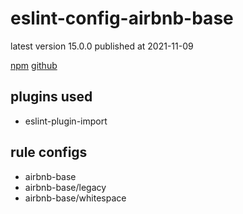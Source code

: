 # eslint-config-airbnb-base

latest version 15.0.0 published at 2021-11-09

[npm](https://www.npmjs.com/package/eslint-config-airbnb-base)
[github](https://github.com/airbnb/javascript/tree/master/packages/eslint-config-airbnb-base)

## plugins used

- eslint-plugin-import

## rule configs

- airbnb-base
- airbnb-base/legacy
- airbnb-base/whitespace
